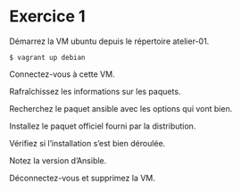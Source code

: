 # Exercice 1

Démarrez la VM ubuntu depuis le répertoire atelier-01.

```$ vagrant up debian```

Connectez-vous à cette VM.

Rafraîchissez les informations sur les paquets.

Recherchez le paquet ansible avec les options qui vont bien.

Installez le paquet officiel fourni par la distribution.

Vérifiez si l’installation s’est bien déroulée.

Notez la version d’Ansible.

Déconnectez-vous et supprimez la VM.
